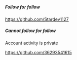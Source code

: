 ##### Follow for follow

https://github.com/Stardev1127

##### Cannot follow for follow

Account activity is private

https://github.com/36293541615

